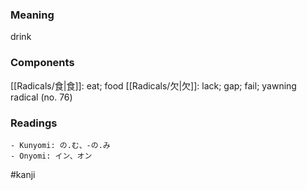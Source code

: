 ### Meaning

drink

### Components

[[Radicals/食|食]]: eat; food [[Radicals/欠|欠]]: lack; gap; fail; yawning radical (no. 76)

### Readings

```
- Kunyomi: の.む、-の.み
- Onyomi: イン、オン
```

#kanji
